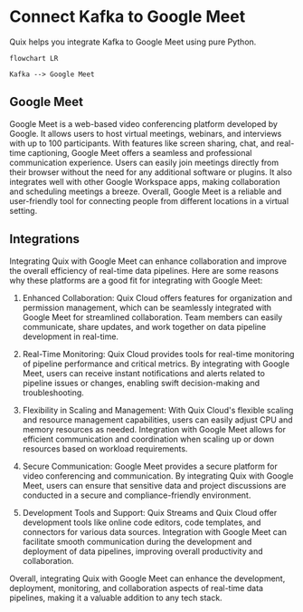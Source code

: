 # Connect Kafka to Google Meet

Quix helps you integrate Kafka to Google Meet using pure Python.

```mermaid
flowchart LR

Kafka --> Google Meet
```

## Google Meet

Google Meet is a web-based video conferencing platform developed by Google. It allows users to host virtual meetings, webinars, and interviews with up to 100 participants. With features like screen sharing, chat, and real-time captioning, Google Meet offers a seamless and professional communication experience. Users can easily join meetings directly from their browser without the need for any additional software or plugins. It also integrates well with other Google Workspace apps, making collaboration and scheduling meetings a breeze. Overall, Google Meet is a reliable and user-friendly tool for connecting people from different locations in a virtual setting.

## Integrations

Integrating Quix with Google Meet can enhance collaboration and improve the overall efficiency of real-time data pipelines. Here are some reasons why these platforms are a good fit for integrating with Google Meet:

1. Enhanced Collaboration: Quix Cloud offers features for organization and permission management, which can be seamlessly integrated with Google Meet for streamlined collaboration. Team members can easily communicate, share updates, and work together on data pipeline development in real-time.

2. Real-Time Monitoring: Quix Cloud provides tools for real-time monitoring of pipeline performance and critical metrics. By integrating with Google Meet, users can receive instant notifications and alerts related to pipeline issues or changes, enabling swift decision-making and troubleshooting.

3. Flexibility in Scaling and Management: With Quix Cloud's flexible scaling and resource management capabilities, users can easily adjust CPU and memory resources as needed. Integration with Google Meet allows for efficient communication and coordination when scaling up or down resources based on workload requirements.

4. Secure Communication: Google Meet provides a secure platform for video conferencing and communication. By integrating Quix with Google Meet, users can ensure that sensitive data and project discussions are conducted in a secure and compliance-friendly environment.

5. Development Tools and Support: Quix Streams and Quix Cloud offer development tools like online code editors, code templates, and connectors for various data sources. Integration with Google Meet can facilitate smooth communication during the development and deployment of data pipelines, improving overall productivity and collaboration.

Overall, integrating Quix with Google Meet can enhance the development, deployment, monitoring, and collaboration aspects of real-time data pipelines, making it a valuable addition to any tech stack.


